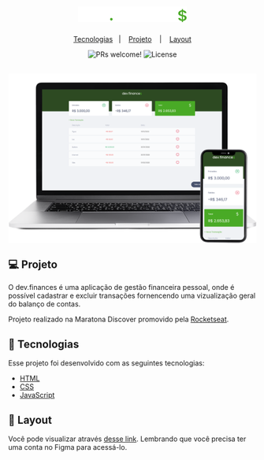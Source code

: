 <h1 align="center">
  <img alt="dev.finances" title="dev.finances" src="./assets/logo.svg" width="220px" />
</h1>

<p align="center">
  <a href="#tecnologias">Tecnologias</a>&nbsp;&nbsp;&nbsp;|&nbsp;&nbsp;&nbsp;
  <a href="#projeto">Projeto</a>
  &nbsp;&nbsp;&nbsp;|&nbsp;&nbsp;&nbsp;
    <a href="#layout">Layout</a>
</p>

<p align="center">
 <img src="https://img.shields.io/static/v1?label=PRs&message=welcome&color=49AA26&labelColor=000000" alt="PRs welcome!" />

  <img alt="License" src="https://img.shields.io/static/v1?label=license&message=MIT&color=49AA26&labelColor=000000">
</p>

<br>

<div>
  <img alt="Mockup" src=".github/mockup.png" align="center" />
</div>

## :computer: Projeto

<p id="projeto">
O dev.finances é uma aplicação de gestão financeira pessoal, onde é possível cadastrar e excluir transações fornencendo uma vizualização geral do balanço de contas.

Projeto realizado na Maratona Discover promovido pela <a href="https://github.com/Rocketseat">Rocketseat</a>.
</p>

## :rocket: Tecnologias

<p id="tecnologias">
Esse projeto foi desenvolvido com as seguintes tecnologias:
</p>

- [HTML](https://developer.mozilla.org/pt-BR/docs/Web/HTML)
- [CSS](https://developer.mozilla.org/pt-BR/docs/Web/CSS)
- [JavaScript](https://www.javascript.com/)

## :art: Layout

<p id="layout">
Você pode visualizar através <a href="https://www.figma.com/file/7Vu9DzUaCZIV4nibzkjgB4/dev.finance-Maratona-Discover/duplicate">desse link</a>. Lembrando que você precisa ter uma conta no Figma para acessá-lo.
</p>

